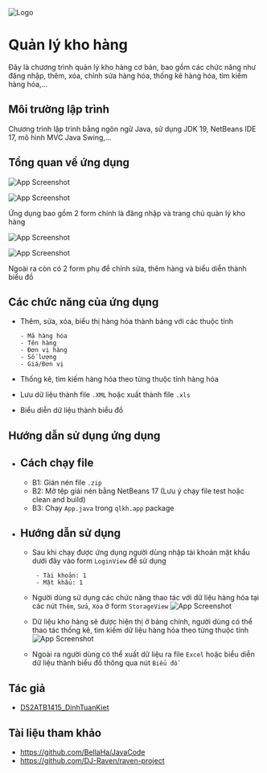 

![Logo](https://cdn3d.iconscout.com/3d/premium/thumb/box-storage-3621883-3081426.png)
# Quản lý kho hàng

Đây là chương trình quản lý kho hàng cơ bản, bao gồm các chức năng như đăng nhập, thêm, xóa, chỉnh sửa hàng hóa, thống kê hàng hóa, tìm kiếm hàng hóa,...






## Môi trường lập trình

Chương trình lập trình bằng ngôn ngữ Java, sử dụng JDK 19, NetBeans IDE 17, mô hình MVC Java Swing,...




## Tổng quan về ứng dụng

![App Screenshot](https://i.ibb.co/89xhTkX/Scshot.jpg)


![App Screenshot](https://i.ibb.co/nR2W7Py/Scshot1.jpg )

Ứng dụng bao gồm 2 form chính là đăng nhập và trang chủ quản lý kho hàng

![App Screenshot](https://i.ibb.co/zJJ5dqn/image.png )

![App Screenshot](https://i.ibb.co/BTyrGtY/image.png )

Ngoài ra còn có 2 form phụ để chỉnh sửa, thêm hàng
và biểu diễn thành biểu đồ
## Các chức năng của ứng dụng

 - Thêm, sửa, xóa, biểu thị hàng hóa thành bảng với các thuộc tính

       - Mã hàng hóa
       - Tên hàng
       - Đơn vị hàng
       - Số lượng
       - Giá/Đơn vị

- Thống kê, tìm kiếm hàng hóa theo từng thuộc tính hàng hóa

- Lưu dữ liệu thành file `.XML` hoặc xuất thành file `.xls`

- Biểu diễn dữ liệu thành biểu đồ
## Hướng dẫn sử dụng ứng dụng
- Cách chạy file
    -   
     - B1: Gián nén file `.zip` 
     - B2: Mở tệp giải nén bằng NetBeans 17 (Lưu ý chạy file test hoặc clean and build)
     - B3: Chạy `App.java` trong `qlkh.app` package

- Hướng dẫn sử dụng
    -   
     - Sau khi chạy được ứng dụng người dùng nhập tài khoản mặt khẩu dưới đây vào form `LoginView` để sử dụng 
            
            - Tài khoản: 1
            - Mặt khẩu: 1
    - Người dùng sử dụng các chức năng thao tác với dữ liệu hàng hóa tại các nút ` Thêm `, ` Sửa `, ` Xóa ` ở form `StorageView`
    ![App Screenshot](https://i.ibb.co/mqq1Dwj/image.png )
    - Dữ liệu kho hàng sẽ được hiện thị ở bảng chính, người dùng có thể thao tác thống kê, tìm kiếm dữ liệu hàng hóa theo từng thuộc tính 
    ![App Screenshot](https://i.ibb.co/S70B2Z7/image.png )
    - Ngoài ra người dùng có thể xuất dữ liệu ra file `Excel` hoặc biểu diễn dữ liệu thành biểu đồ thông qua nút ` Biểu đồ `

## Tác giả

- [D52ATB1415_DinhTuanKiet](https://www.facebook.com/kiet1422)


## Tài liệu tham khảo

- https://github.com/BellaHa/JavaCode
- https://github.com/DJ-Raven/raven-project




